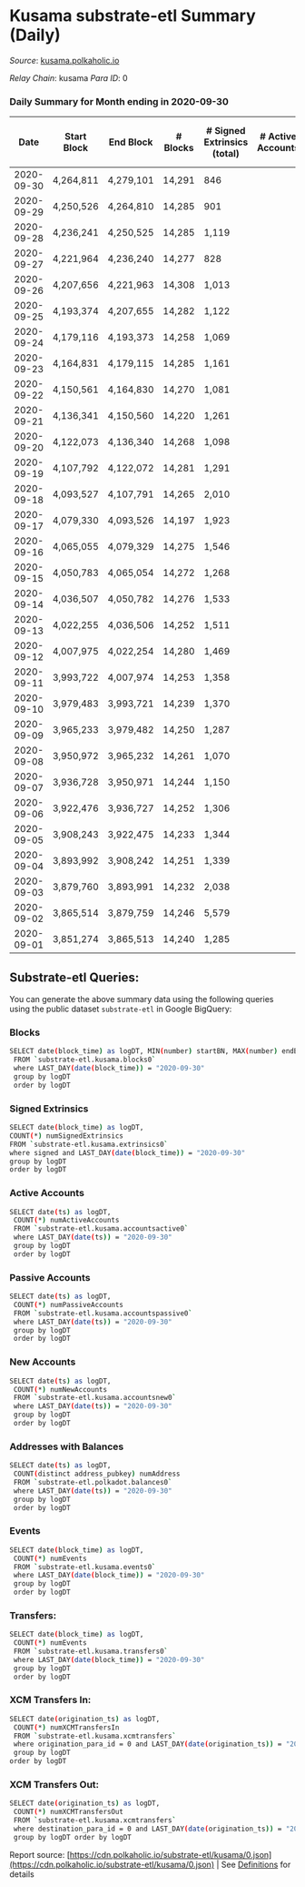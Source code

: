 # Kusama substrate-etl Summary (Daily)

_Source_: [kusama.polkaholic.io](https://kusama.polkaholic.io)

*Relay Chain*: kusama
*Para ID*: 0



### Daily Summary for Month ending in 2020-09-30


| Date | Start Block | End Block | # Blocks | # Signed Extrinsics (total) | # Active Accounts | # Passive | # New | # Addresses with Balances | # Events | # Transfers | # XCM Transfers In | # XCM Transfers Out | Issues | 
| ---- | ----------- | --------- | -------- | --------------------------- | ----------------- | --------- | ----- | ------------------------- | -------- | ----------- | ------------------ | ------------------- | ------ |
| 2020-09-30 | 4,264,811 | 4,279,101 | 14,291 | 846 |  |  |  | 21,884 | 59,568 | 337 ($8,343,034.12) |   |   |  |
| 2020-09-29 | 4,250,526 | 4,264,810 | 14,285 | 901 |  |  |  |  | 55,221 | 367 ($13,322,369.50) |   |   |  |
| 2020-09-28 | 4,236,241 | 4,250,525 | 14,285 | 1,119 |  |  |  |  | 57,323 | 622 ($34,617,522.09) |   |   |  |
| 2020-09-27 | 4,221,964 | 4,236,240 | 14,277 | 828 |  |  |  |  | 56,764 | 415 ($15,897,396.25) |   |   |  |
| 2020-09-26 | 4,207,656 | 4,221,963 | 14,308 | 1,013 |  |  |  |  | 56,036 | 464 ($30,414,038.19) |   |   |  |
| 2020-09-25 | 4,193,374 | 4,207,655 | 14,282 | 1,122 |  |  |  |  | 55,582 | 494 ($22,383,579.13) |   |   |  |
| 2020-09-24 | 4,179,116 | 4,193,373 | 14,258 | 1,069 |  |  |  |  | 55,596 | 534 ($40,885,361.17) |   |   |  |
| 2020-09-23 | 4,164,831 | 4,179,115 | 14,285 | 1,161 |  |  |  |  | 57,343 | 542 ($89,601,352.11) |   |   |  |
| 2020-09-22 | 4,150,561 | 4,164,830 | 14,270 | 1,081 |  |  |  |  | 53,919 | 561 ($47,285,607.74) |   |   |  |
| 2020-09-21 | 4,136,341 | 4,150,560 | 14,220 | 1,261 |  |  |  |  | 65,751 | 721 ($54,042,000.58) |   |   |  |
| 2020-09-20 | 4,122,073 | 4,136,340 | 14,268 | 1,098 |  |  |  |  | 56,426 | 665 ($30,208,536.69) |   |   |  |
| 2020-09-19 | 4,107,792 | 4,122,072 | 14,281 | 1,291 |  |  |  |  | 55,392 | 775 ($41,119,087.20) |   |   |  |
| 2020-09-18 | 4,093,527 | 4,107,791 | 14,265 | 2,010 |  |  |  |  | 67,031 | 979 ($32,850,015.73) |   |   |  |
| 2020-09-17 | 4,079,330 | 4,093,526 | 14,197 | 1,923 |  |  |  |  | 59,247 | 1,216 ($68,407,995.34) |   |   |  |
| 2020-09-16 | 4,065,055 | 4,079,329 | 14,275 | 1,546 |  |  |  |  | 73,352 | 735 ($31,455,636.78) |   |   |  |
| 2020-09-15 | 4,050,783 | 4,065,054 | 14,272 | 1,268 |  |  |  |  | 57,450 | 820 ($62,788,149.16) |   |   |  |
| 2020-09-14 | 4,036,507 | 4,050,782 | 14,276 | 1,533 |  |  |  |  | 59,945 | 974 ($106,742,302.97) |   |   |  |
| 2020-09-13 | 4,022,255 | 4,036,506 | 14,252 | 1,511 |  |  |  |  | 58,438 | 1,024 ($49,272,633.17) |   |   |  |
| 2020-09-12 | 4,007,975 | 4,022,254 | 14,280 | 1,469 |  |  |  |  | 60,068 | 820 ($49,081,885.05) |   |   |  |
| 2020-09-11 | 3,993,722 | 4,007,974 | 14,253 | 1,358 |  |  |  |  | 61,524 | 777 ($46,113,888.11) |   |   |  |
| 2020-09-10 | 3,979,483 | 3,993,721 | 14,239 | 1,370 |  |  |  |  | 55,762 | 702 ($37,190,244.24) |   |   |  |
| 2020-09-09 | 3,965,233 | 3,979,482 | 14,250 | 1,287 |  |  |  |  | 60,100 | 727 ($25,192,570.56) |   |   |  |
| 2020-09-08 | 3,950,972 | 3,965,232 | 14,261 | 1,070 |  |  |  |  | 56,067 | 464 ($19,883,050.94) |   |   |  |
| 2020-09-07 | 3,936,728 | 3,950,971 | 14,244 | 1,150 |  |  |  |  | 61,162 | 449 ($21,048,711.25) |   |   |  |
| 2020-09-06 | 3,922,476 | 3,936,727 | 14,252 | 1,306 |  |  |  |  | 57,374 | 745 ($46,753,945.81) |   |   |  |
| 2020-09-05 | 3,908,243 | 3,922,475 | 14,233 | 1,344 |  |  |  |  | 53,844 | 912 ($92,945,297.61) |   |   |  |
| 2020-09-04 | 3,893,992 | 3,908,242 | 14,251 | 1,339 |  |  |  |  | 54,398 | 877 ($42,674,194.46) |   |   |  |
| 2020-09-03 | 3,879,760 | 3,893,991 | 14,232 | 2,038 |  |  |  |  | 59,403 | 1,446 ($96,859,842.89) |   |   |  |
| 2020-09-02 | 3,865,514 | 3,879,759 | 14,246 | 5,579 |  |  |  |  | 84,406 | 4,451 ($215,355,939.81) |   |   |  |
| 2020-09-01 | 3,851,274 | 3,865,513 | 14,240 | 1,285 |  |  |  |  | 65,473 | 614 ($138,063,500.18) |   |   |  |

## Substrate-etl Queries:
You can generate the above summary data using the following queries using the public dataset `substrate-etl` in Google BigQuery:

### Blocks
```bash
SELECT date(block_time) as logDT, MIN(number) startBN, MAX(number) endBN, COUNT(*) numBlocks 
 FROM `substrate-etl.kusama.blocks0`  
 where LAST_DAY(date(block_time)) = "2020-09-30" 
 group by logDT 
 order by logDT
```

### Signed Extrinsics
```bash
SELECT date(block_time) as logDT, 
COUNT(*) numSignedExtrinsics 
FROM `substrate-etl.kusama.extrinsics0`  
where signed and LAST_DAY(date(block_time)) = "2020-09-30" 
group by logDT 
order by logDT
```

### Active Accounts
```bash
SELECT date(ts) as logDT, 
 COUNT(*) numActiveAccounts 
 FROM `substrate-etl.kusama.accountsactive0` 
 where LAST_DAY(date(ts)) = "2020-09-30" 
 group by logDT 
 order by logDT
```

### Passive Accounts
```bash
SELECT date(ts) as logDT, 
 COUNT(*) numPassiveAccounts 
 FROM `substrate-etl.kusama.accountspassive0` 
 where LAST_DAY(date(ts)) = "2020-09-30" 
 group by logDT 
 order by logDT
```

### New Accounts
```bash
SELECT date(ts) as logDT, 
 COUNT(*) numNewAccounts 
 FROM `substrate-etl.kusama.accountsnew0` 
 where LAST_DAY(date(ts)) = "2020-09-30" 
 group by logDT
 order by logDT
```

### Addresses with Balances
```bash
SELECT date(ts) as logDT,
 COUNT(distinct address_pubkey) numAddress 
 FROM `substrate-etl.polkadot.balances0` 
 where LAST_DAY(date(ts)) = "2020-09-30" 
 group by logDT 
 order by logDT
```

### Events
```bash
SELECT date(block_time) as logDT, 
 COUNT(*) numEvents 
 FROM `substrate-etl.kusama.events0` 
 where LAST_DAY(date(block_time)) = "2020-09-30" 
 group by logDT 
 order by logDT
```

### Transfers:
```bash
SELECT date(block_time) as logDT, 
 COUNT(*) numEvents 
 FROM `substrate-etl.kusama.transfers0` 
 where LAST_DAY(date(block_time)) = "2020-09-30" 
 group by logDT 
 order by logDT
```

### XCM Transfers In:
```bash
SELECT date(origination_ts) as logDT, 
 COUNT(*) numXCMTransfersIn 
 FROM `substrate-etl.kusama.xcmtransfers` 
 where origination_para_id = 0 and LAST_DAY(date(origination_ts)) = "2020-09-30" 
 group by logDT 
order by logDT
```

### XCM Transfers Out:
```bash
SELECT date(origination_ts) as logDT, 
 COUNT(*) numXCMTransfersOut 
 FROM `substrate-etl.kusama.xcmtransfers` 
 where destination_para_id = 0 and LAST_DAY(date(origination_ts)) = "2020-09-30" 
 group by logDT order by logDT
```


Report source: [https://cdn.polkaholic.io/substrate-etl/kusama/0.json](https://cdn.polkaholic.io/substrate-etl/kusama/0.json) | See [Definitions](/DEFINITIONS.md) for details
